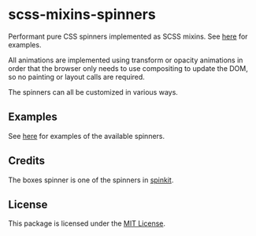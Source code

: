 # scss-mixins-spinners

Performant pure CSS spinners implemented as SCSS mixins. See [here](http://www.perspectivespace.com/scss-mixins-spinners/) for examples.

All animations are implemented using transform or opacity animations in
order that the browser only needs to use compositing to update the DOM,
so no painting or layout calls are required.

The spinners can all be customized in various ways.

## Examples

See [here](http://www.perspectivespace.com/scss-mixins-spinners/) for
examples of the available spinners.

## Credits

The boxes spinner is one of the spinners in [spinkit](http://tobiasahlin.com/spinkit/).

## License

This package is licensed under the [MIT License](./LICENSE).